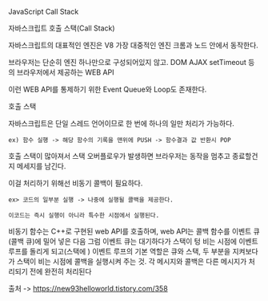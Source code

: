 JavaScript Call Stack

자바스크립트 호출 스택(Call Stack)

자바스크립트의 대표적인 엔진은 V8 가장 대중적인 엔진 크롬과 노드 안에서 동작한다.

브라우저는 단순히 엔진 하나만으로 구성되어있지 않고. DOM AJAX setTimeout 등의 브라우저에서 제공하는 WEB API

이런 WEB API를 통제하기 위한 Event Queue와 Loop도 존재한다.

호출 스택 

자바스크립트은 단일 스레드 언어이므로 한 번에 하나의 일만 처리가 가능하다.

    ex) 함수 실행 -> 해당 함수의 기록을 맨위에 PUSH -> 함수결과 값 반환시 POP

호출 스택이 많아져서 스택 오버플로우가 발생하면 브라우저는 동작을 멈추고 종료할건지 메세지를 남긴다.

이걸 처리하기 위해선 비동기 콜백이 필요하다.

    ex> 코드의 일부분 실행 -> 나중에 실행될 콜백을 제공한다.

    이코드는 즉시 실행이 아니라 특수한 시점에서 실행된다.


비동기 함수는 C++로 구현된 web API를 호출하며, web API는 콜백 함수를 이벤트 큐(콜백 큐)에 밀어 넣은 다음
그럼 이벤트 큐는 대기하다가 스택이 텅 비는 시점에 이벤트 루프를 돌리게 되고(스택에 ) 
이벤트 루프의 기본 역할은 큐와 스택, 
두 부분을 지켜보다가 스택이 비는 시점에 콜백을 실행시켜 주는 것. 
각 메시지와 콜백은 다른 메시지가 처리되기 전에 완전히 처리된다

출처 -> https://new93helloworld.tistory.com/358